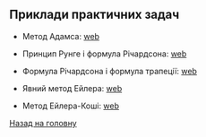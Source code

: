 ## Приклади практичних задач

- Метод Адамса: [web](adams.md)

- Принцип Рунге і формула Річардсона: [web](runge-richardson.md)

- Формула Річардсона і формула трапеції: [web](richardson-trapezoid.md)

- Явний метод Ейлера: [web](euler.md)

- Метод Ейлера-Коші: [web](euler-cauchy.md)

[Назад на головну](../README.md)
